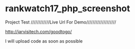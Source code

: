 # rankwatch17_php_screenshot
Project Test
////////////Live Url For Demo///////////////////

http://jarvisitech.com/goodtogo/

I will upload code as soon as possible
